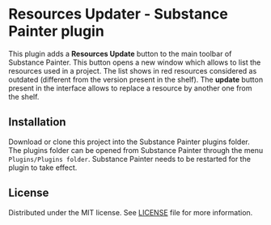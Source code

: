 # Resources Updater - Substance Painter plugin

This plugin adds a __Resources Update__ button to the main toolbar of Substance Painter. This button opens a new window which allows to list the resources used in a project. The list shows in red resources considered as outdated (different from the version present in the shelf). The __update__ button present in the interface allows to replace a resource by another one from the shelf.

## Installation

Download or clone this project into the Substance Painter plugins folder. The plugins folder can be opened from Substance Painter through the menu ``Plugins/Plugins folder``. Substance Painter needs to be restarted for the plugin to take effect.

## License

Distributed under the MIT license. See [LICENSE](LICENSE) file for more information.
